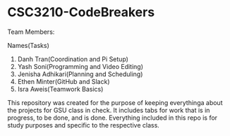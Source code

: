 # CSC3210-CodeBreakers

Team Members: 

Names(Tasks)

1. Danh Tran(Coordination and Pi Setup)
2. Yash Soni(Programming and Video Editing)
3. Jenisha Adhikari(Planning and Scheduling)
4. Ethen Minter(GitHub and Slack)
5. Isra Aweis(Teamwork Basics)

This repository was created for the purpose of keeping everythinga about the projects for GSU class in check. It includes tabs for work that is in progress, to be done, and is done. Everything included in this repo is for study purposes and specific to the respective class. 
